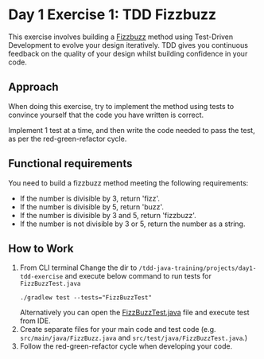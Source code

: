 # Day 1 Exercise 1: TDD Fizzbuzz

This exercise involves building a [Fizzbuzz](https://en.wikipedia.org/wiki/Fizz_buzz) method using Test-Driven Development to evolve your design iteratively. TDD gives you continuous feedback on the quality of your design whilst building confidence in your code.

## Approach

When doing this exercise, try to implement the method using tests to convince yourself that the code you have written is correct.

Implement 1 test at a time, and then write the code needed to pass the test, as per the red-green-refactor cycle.

## Functional requirements

You need to build a fizzbuzz method meeting the following requirements:

+ If the number is divisible by 3, return 'fizz'.
+ If the number is divisible by 5, return 'buzz'.
+ If the number is divisible by 3 and 5, return 'fizzbuzz'.
+ If the number is not divisible by 3 or 5, return the number as a string.

## How to Work

1. From CLI terminal Change the dir to `/tdd-java-training/projects/day1-tdd-exercise` and execute below command to run tests for `FizzBuzzTest.java`
    ```
    ./gradlew test --tests="FizzBuzzTest"
    ```
   Alternatively you can open the [FizzBuzzTest.java](../projects/day1-tdd-exercise/src/test/java/FizzBuzzTest.java) file and execute test from IDE.
3. Create separate files for your main code and test code (e.g. `src/main/java/FizzBuzz.java` and `src/test/java/FizzBuzzTest.java`.)
4. Follow the red-green-refactor cycle when developing your code.
